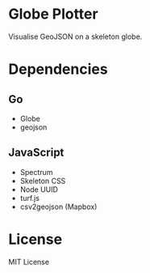 # Globe Plotter

Visualise GeoJSON on a skeleton globe.

# Dependencies

## Go
- Globe
- geojson

## JavaScript
- Spectrum 
- Skeleton CSS
- Node UUID
- turf.js
- csv2geojson (Mapbox)

# License 
MIT License